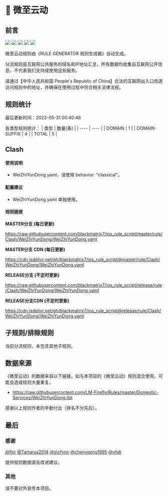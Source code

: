 # 🧸 微至云动

## 前言

![](https://shields.io/badge/-移除重复规则-ff69b4) ![](https://shields.io/badge/-DOMAIN与DOMAIN--SUFFIX合并-green) ![](https://shields.io/badge/-DOMAIN--SUFFIX间合并-critical) ![](https://shields.io/badge/-DOMAIN--SUFFIX与DOMAIN--KEYWORD合并-blue) ![](https://shields.io/badge/-IP--CIDR(6)合并-blueviolet) 

微至云动规则由《RULE GENERATOR 规则生成器》自动生成。

分流规则是互联网公共服务的域名和IP地址汇总，所有数据均收集自互联网公开信息，不代表我们支持或使用这些服务。

请通过【中华人民共和国 People's Republic of China】合法的互联网出入口信道访问规则中的地址，并确保在使用过程中符合相关法律法规。

## 规则统计

最后更新时间：2022-05-31 00:40:46

各类型规则统计：
| 类型 | 数量(条)  | 
| ---- | ----  |
| DOMAIN | 1  | 
| DOMAIN-SUFFIX | 4  | 
| TOTAL | 5  | 


## Clash 

#### 使用说明
- WeiZhiYunDong.yaml，请使用 behavior: "classical"。

#### 配置建议
- WeiZhiYunDong.yaml 单独使用。

#### 规则链接
**MASTER分支 (每日更新)**

https://raw.githubusercontent.com/blackmatrix7/ios_rule_script/master/rule/Clash/WeiZhiYunDong/WeiZhiYunDong.yaml

**MASTER分支 CDN (每日更新)**

https://cdn.jsdelivr.net/gh/blackmatrix7/ios_rule_script@master/rule/Clash/WeiZhiYunDong/WeiZhiYunDong.yaml

**RELEASE分支 (不定时更新)**

https://raw.githubusercontent.com/blackmatrix7/ios_rule_script/release/rule/Clash/WeiZhiYunDong/WeiZhiYunDong.yaml

**RELEASE分支CDN (不定时更新)**

https://cdn.jsdelivr.net/gh/blackmatrix7/ios_rule_script@release/rule/Clash/WeiZhiYunDong/WeiZhiYunDong.yaml

## 子规则/排除规则


当前分流规则，未包含其他子规则。

## 数据来源

《微至云动》的数据来自以下链接，如与本项目的《微至云动》规则混合使用，可能会造成规则大量重复。

- https://raw.githubusercontent.com/LM-Firefly/Rules/master/Domestic-Services/WeiZhiYunDong.list


感谢以上规则作者的辛勤付出（排名不分先后）。

## 最后

### 感谢

[@fiiir](https://github.com/fiiir) [@Tartarus2014](https://github.com/Tartarus2014) [@zjcfynn](https://github.com/zjcfynn) [@chenyiping1995](https://github.com/chenyiping1995) [@vhdj](https://github.com/vhdj)

提供规则数据源及改进建议。

### 其他

请不要对外宣传本项目。